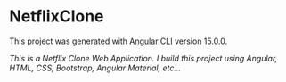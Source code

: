 # NetflixClone

This project was generated with [Angular CLI](https://github.com/angular/angular-cli) version 15.0.0.

*This is a Netflix Clone Web Application. I build this project using Angular, HTML, CSS, Bootstrap, Angular Material, etc...*
